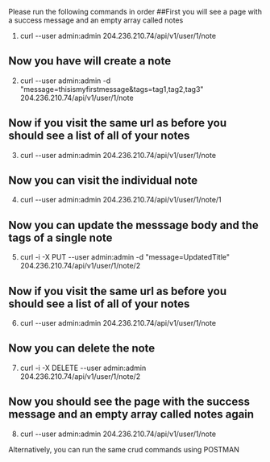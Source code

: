 Please run the following commands in order
##First you will see a page with a success message and an empty array called notes
1) curl --user admin:admin 204.236.210.74/api/v1/user/1/note  
## Now you have will create a note  
2) curl --user admin:admin -d "message=thisismyfirstmessage&tags=tag1,tag2,tag3"  204.236.210.74/api/v1/user/1/note
## Now if you visit the same url as before you should see a list of all of your notes
3) curl --user admin:admin 204.236.210.74/api/v1/user/1/note
## Now you can visit the individual note
4) curl --user admin:admin 204.236.210.74/api/v1/user/1/note/1
## Now you can update the messsage body and the tags of a single note
5) curl -i -X PUT --user admin:admin -d "message=UpdatedTitle" 204.236.210.74/api/v1/user/1/note/2
## Now if you visit the same url as before you should see a list of all of your notes
6) curl --user admin:admin 204.236.210.74/api/v1/user/1/note
## Now you can delete the note
7) curl -i -X DELETE --user admin:admin 204.236.210.74/api/v1/user/1/note/2
## Now you should see the page with the success message and an empty array called notes again
8) curl --user admin:admin 204.236.210.74/api/v1/user/1/note 

Alternatively, you can run the same crud commands using POSTMAN
